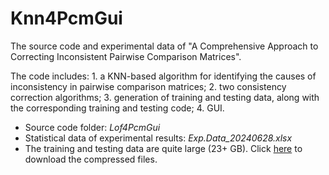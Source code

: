 # Knn4PcmGui

The source code and experimental data of "A Comprehensive Approach to Correcting Inconsistent Pairwise Comparison Matrices".

The code includes: 1. a KNN-based algorithm for identifying the causes of inconsistency in pairwise comparison matrices; 2. two consistency correction algorithms; 3. generation of training and testing data, along with the corresponding training and testing code; 4. GUI.

- Source code folder: *Lof4PcmGui*
- Statistical data of experimental results: *Exp.Data_20240628.xlsx*
- The training and testing data are quite large (23+ GB). Click [here](https://www.dropbox.com/scl/fo/b5lv2kmpbkp8xqu4y2qkq/AHLwZYmB4c-kpTEV8bMF_zw?rlkey=itubk8qyq5fh1er0n0hvbktke&st=bkywqzzv&dl=0) to download the compressed files.
